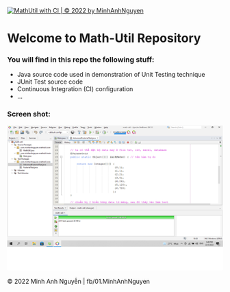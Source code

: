 [![MathUtil with CI | © 2022 by MinhAnhNguyen](https://github.com/minhanhnguyen6266/math-util/actions/workflows/math-util-ci.yml/badge.svg)](https://github.com/minhanhnguyen6266/math-util/actions/workflows/math-util-ci.yml)
# Welcome to Math-Util Repository

### You will find in this repo the following stuff:
* Java source code used in demonstration of Unit Testing technique
* JUnit Test source code
* Continuous Integration (CI) configuration
* ...

### Screen shot:
![JUnit-TDD](https://github.com/minhanhnguyen6266/math-util/blob/main/images/math-util-intro.png)

© 2022 Minh Anh Nguyễn | fb/01.MinhAnhNguyen
